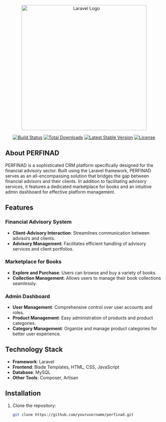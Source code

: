 <p align="center"><a href="https://laravel.com" target="_blank"><img src="https://drive.google.com/file/d/1maaSQgm8Gv7spIKGC3UtYnDUJ9YsthEr/view?usp=sharing" width="400" alt="Laravel Logo"></a></p>

<p align="center">
<a href="https://github.com/yourusername/perfinad/actions"><img src="https://github.com/yourusername/perfinad/workflows/tests/badge.svg" alt="Build Status"></a>
<a href="https://packagist.org/packages/yourusername/perfinad"><img src="https://img.shields.io/packagist/dt/yourusername/perfinad" alt="Total Downloads"></a>
<a href="https://packagist.org/packages/yourusername/perfinad"><img src="https://img.shields.io/packagist/v/yourusername/perfinad" alt="Latest Stable Version"></a>
<a href="https://packagist.org/packages/yourusername/perfinad"><img src="https://img.shields.io/packagist/l/yourusername/perfinad" alt="License"></a>
</p>

## About PERFINAD

PERFINAD is a sophisticated CRM platform specifically designed for the financial advisory sector. Built using the Laravel framework, PERFINAD serves as an all-encompassing solution that bridges the gap between financial advisors and their clients. In addition to facilitating advisory services, it features a dedicated marketplace for books and an intuitive admin dashboard for effective platform management.

## Features

### Financial Advisory System
- **Client-Advisory Interaction**: Streamlines communication between advisors and clients.
- **Advisory Management**: Facilitates efficient handling of advisory services and client portfolios.

### Marketplace for Books
- **Explore and Purchase**: Users can browse and buy a variety of books.
- **Collection Management**: Allows users to manage their book collections seamlessly.

### Admin Dashboard
- **User Management**: Comprehensive control over user accounts and roles.
- **Product Management**: Easy administration of products and product categories.
- **Category Management**: Organize and manage product categories for better user experience.

## Technology Stack
- **Framework**: Laravel
- **Frontend**: Blade Templates, HTML, CSS, JavaScript
- **Database**: MySQL
- **Other Tools**: Composer, Artisan

## Installation

1. Clone the repository:
   ```sh
   git clone https://github.com/yourusername/perfinad.git
